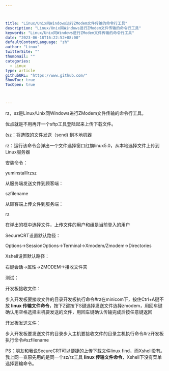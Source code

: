 ```yaml
---



title: "Linux/Unix同Windows进行ZModem文件传输的命令行工具"
description: "Linux/Unix同Windows进行ZModem文件传输的命令行工具"
keywords: "Linux/Unix同Windows进行ZModem文件传输的命令行工具"
date: "2023-06-18T16:22:52+08:00"
defaultContentLanguage: "zh"
author: "Linux"
twitterSite: ""
thumbnail: ""
categories:
  - Linux
type: article
githubURL: "https://www.github.com/"
ShowToc: true
TocOpen: true



---
```


rz，sz是Linux/Unix同Windows进行ZModem文件传输的命令行工具。

优点就是不用再开一个sftp工具登陆起来上传下载文件。

(sz：将选取的文件发送（send) 到本地机器

rz：运行该命令会弹出一个文件选择窗口红旗linux5.0，从本地选择文件上传到Linux服务器

安装命令：

yuminstalllrzsz

从服务端发送文件到顾客端：

szfilename

从顾客端上传文件到服务端：

rz

在弹出的框中选择文件，上传文件的用户和组是当前登入的用户

SecureCRT设置默认路径：

Options->SessionOptions->Terminal->Xmodem/Zmodem->Directories

Xshell设置默认路径：

右键会话->属性->ZMODEM->接收文件夹

测试：

开发板接收文件：

步入开发板要接收文件的目录开发板执行命令#rz在minicom下，按住Ctrl+A键不放 **linux 传输文件命令**，按下Z键按下S键选择发送文件选择zmodem，用回车键确认用空格选择主机要发送的文件，用回车键确认传输完成后按任意键返回

开发板发送文件：

步入开发板要发送文件的目录步入主机要接收文件的目录主机执行命令#rz开发板执行命令#szfilename

PS：朋友和我说SecureCRT可以便捷的上传下载文件linux find，而Xshell没有。我上网一查原先用的是同一个sz/rz工具 **linux 传输文件命令**，Xshell下没有菜单选择要输命令。